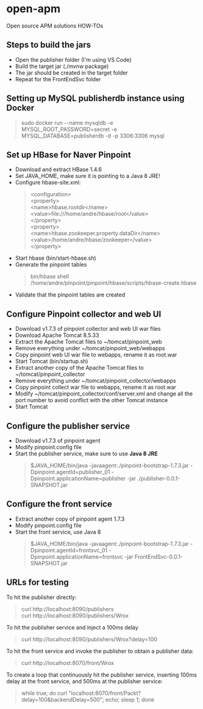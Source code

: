 # **open-apm**
Open source APM solutions HOW-TOs


## Steps to build the jars
* Open the publisher folder (I'm using VS Code)
* Build the target jar (./mvnw package)
* The jar should be created in the target folder
* Repeat for the FrontEndSvc folder


## Setting up MySQL publisherdb instance using Docker
>sudo docker run --name mysqldb -e MYSQL_ROOT_PASSWORD=secret -e MYSQL_DATABASE=publisherdb -d -p 3306:3306 mysql 


## Set up HBase for Naver Pinpoint
* Download and extract HBase 1.4.6
* Set JAVA_HOME, make sure it is pointing to a Java 8 JRE!
* Configure hbase-site.xml:
   > \<configuration\>  
   \<property\>  
      \<name\>hbase.rootdir\</name\>  
      \<value\>file:///home/andre/hbase/root\</value\>  
  \</property\>  
  \<property\>  
    \<name\>hbase.zookeeper.property.dataDir\</name\>  
    \<value\>/home/andre/hbase/zookeeper\</value\>  
  \</property\>
* Start hbase (bin/start-hbase.sh)
* Generate the pinpoint tables 
  > bin/hbase shell /home/andre/pinpoint/pinpoint/hbase/scripts/hbase-create.hbase 
* Validate that the pinpoint tables are created


## Configure Pinpoint collector and web UI
* Download v1.7.3 of pinpoint collector and web UI war files
* Download Apache Tomcat 8.5.33
* Extract the Apache Tomcat files to ~/tomcat/pinpoint_web
* Remove everything under ~/tomcat/pinpoint_web/webapps
* Copy pinpoint web UI war file to webapps, rename it as root.war
* Start Tomcat (bin/startup.sh)
* Extract another copy of the Apache Tomcat files to ~/tomcat/pinpoint_collector
* Remove everything under ~/tomcat/pinpoint_collector/webapps
* Copy pinpoint collect war file to webapps, rename it as root.war
* Modify ~/tomcat/pinpoint_collector/conf/server.xml and change all the port number to avoid conflict with the other Tomcat instance
* Start Tomcat


## Configure the publisher service
* Download v1.7.3 of pinpoint agent
* Modify pinpoint.config file 
* Start the publisher service, make sure to use **Java 8 JRE**
  > $JAVA_HOME/bin/java -javaagent:./pinpoint-bootstrap-1.7.3.jar -Dpinpoint.agentId=publisher_01 -Dpinpoint.applicationName=publisher -jar ./publisher-0.0.1-SNAPSHOT.jar


## Configure the front service
* Extract another copy of pinpoint agent 1.7.3
* Modify pinpoint.config file
* Start the front service, use Java 8
  > $JAVA_HOME/bin/java -javaagent:./pinpoint-bootstrap-1.7.3.jar -Dpinpoint.agentId=frontsvc_01 -Dpinpoint.applicationName=frontsvc -jar FrontEndSvc-0.0.1-SNAPSHOT.jar 


## URLs for testing
To hit the publisher directly:  
> curl http://localhost:8090/publishers  
 > curl http://localhost:8090/publishers/Wrox  

To hit the publisher service and inject a 100ms delay  
> curl http://localhost:8090/publishers/Wrox?delay=100  

To hit the front service and invoke the publisher to obtain a publisher data:  
> curl http://localhost:8070/front/Wrox  

To create a loop that continuously hit the publisher service, inserting 100ms delay at the front service, and 500ms at the publisher service:  
  > while true; do curl "localhost:8070/front/Packt?delay=100&backendDelay=500"; echo; sleep 1; done

